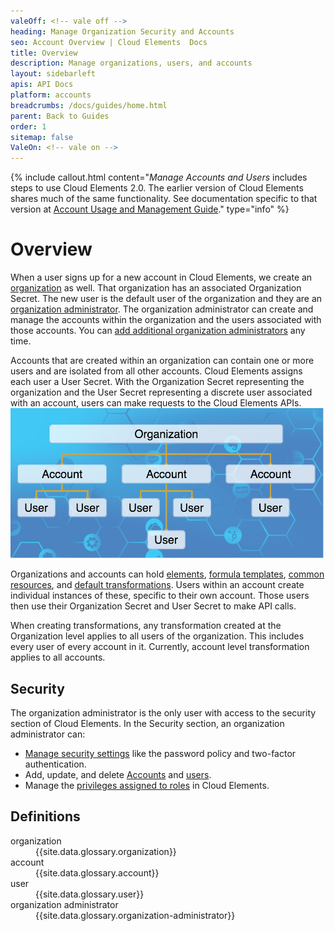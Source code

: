 ```yaml
---
valeOff: <!-- vale off -->
heading: Manage Organization Security and Accounts
seo: Account Overview | Cloud Elements  Docs
title: Overview
description: Manage organizations, users, and accounts
layout: sidebarleft
apis: API Docs
platform: accounts
breadcrumbs: /docs/guides/home.html
parent: Back to Guides
order: 1
sitemap: false
ValeOn: <!-- vale on -->
---
```


{% include callout.html content="<i>Manage Accounts and Users</i> includes steps to use Cloud Elements 2.0. The earlier version of Cloud Elements shares much of the same functionality. See documentation specific to that version at <a href=../../platform-api/accounts/account-management.html>Account Usage and Management Guide</a>." type="info" %}

# Overview

When a user signs up for a new account in Cloud Elements, we create an <a href="#" data-toggle="tooltip" data-original-title="{{site.data.glossary.organization}}">organization</a> as well.  That organization has an associated Organization Secret.  The new user is the default user of the organization and they are an <a href="#" data-toggle="tooltip" data-original-title="{{site.data.glossary.organization-administrator}}">organization administrator</a>. The organization administrator can create and manage the accounts within the organization and the users associated with those accounts. You can [add additional organization administrators](user-management.html) any time.

Accounts that are created within an organization can contain one or more users and are isolated from all other accounts. Cloud Elements assigns each user a User Secret. With the Organization Secret representing the organization and the User Secret representing a discrete user associated with an account, users can make requests to the Cloud Elements APIs.
![Organizations Accounts and Users](img/Security.png)

Organizations and accounts can hold <a href="#" data-toggle="tooltip" data-original-title="{{site.data.glossary.element}}">elements</a>, <a href="#" data-toggle="tooltip" data-original-title="{{site.data.glossary.formula-template}}">formula templates</a>, <a href="#" data-toggle="tooltip" data-original-title="{{site.data.glossary.common_resource}}">common resources</a>, and <a href="#" data-toggle="tooltip" data-original-title="{{site.data.glossary.transformation}}">default transformations</a>.  Users within an account create individual instances of these, specific to their own account.  Those users then use their Organization Secret and User Secret to make API calls.

When creating transformations, any transformation created at the Organization level applies to all users of the organization. This includes every user of every account in it. Currently, account level transformation applies to all accounts.

## Security

The organization administrator is the only user with access to the security section of Cloud Elements. In the Security section, an organization administrator can:

* [Manage security settings](security-settings.html) like the password policy and two-factor authentication.
* Add, update, and delete [Accounts](account-management.html) and [users](user-management.html).
* Manage the [privileges assigned to roles](roles.html) in Cloud Elements.

## Definitions

<dl>

<dt id="organization">organization</dt>
<dd>{{site.data.glossary.organization}}</dd>

<dt id="account">account</dt>
<dd>{{site.data.glossary.account}} </dd>

<dt id="user">user</dt>
<dd>{{site.data.glossary.user}}</dd>

<dt id="organization-administrator">organization administrator</dt>
<dd>{{site.data.glossary.organization-administrator}}</dd>

</dl>
